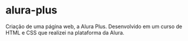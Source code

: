 # alura-plus
Criação de uma página web, a Alura Plus. Desenvolvido em um curso de HTML e CSS que realizei na plataforma da Alura.
